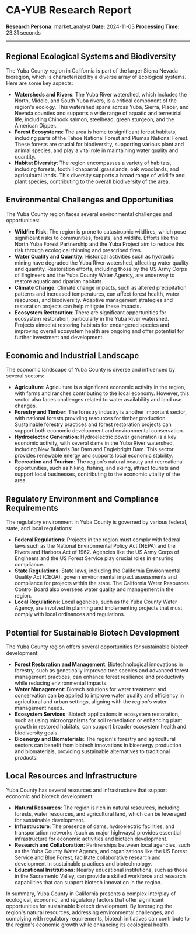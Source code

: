# CA-YUB Research Report

**Research Persona:** market_analyst
**Date:** 2024-11-03
**Processing Time:** 23.31 seconds

---

## Regional Ecological Systems and Biodiversity

The Yuba County region in California is part of the larger Sierra Nevada bioregion, which is characterized by a diverse array of ecological systems. Here are some key aspects:

- **Watersheds and Rivers**: The Yuba River watershed, which includes the North, Middle, and South Yuba rivers, is a critical component of the region's ecology. This watershed spans across Yuba, Sierra, Placer, and Nevada counties and supports a wide range of aquatic and terrestrial life, including Chinook salmon, steelhead, green sturgeon, and the American Dipper.
- **Forest Ecosystems**: The area is home to significant forest habitats, including parts of the Tahoe National Forest and Plumas National Forest. These forests are crucial for biodiversity, supporting various plant and animal species, and play a vital role in maintaining water quality and quantity.
- **Habitat Diversity**: The region encompasses a variety of habitats, including forests, foothill chaparral, grasslands, oak woodlands, and agricultural lands. This diversity supports a broad range of wildlife and plant species, contributing to the overall biodiversity of the area.

## Environmental Challenges and Opportunities

The Yuba County region faces several environmental challenges and opportunities:

- **Wildfire Risk**: The region is prone to catastrophic wildfires, which pose significant risks to communities, forests, and wildlife. Efforts like the North Yuba Forest Partnership and the Yuba Project aim to reduce this risk through ecological thinning and prescribed fires.
- **Water Quality and Quantity**: Historical activities such as hydraulic mining have degraded the Yuba River watershed, affecting water quality and quantity. Restoration efforts, including those by the US Army Corps of Engineers and the Yuba County Water Agency, are underway to restore aquatic and riparian habitats.
- **Climate Change**: Climate change impacts, such as altered precipitation patterns and increased temperatures, can affect forest health, water resources, and biodiversity. Adaptive management strategies and restoration projects can help mitigate these impacts.
- **Ecosystem Restoration**: There are significant opportunities for ecosystem restoration, particularly in the Yuba River watershed. Projects aimed at restoring habitats for endangered species and improving overall ecosystem health are ongoing and offer potential for further investment and development.

## Economic and Industrial Landscape

The economic landscape of Yuba County is diverse and influenced by several sectors:

- **Agriculture**: Agriculture is a significant economic activity in the region, with farms and ranches contributing to the local economy. However, this sector also faces challenges related to water availability and land use changes.
- **Forestry and Timber**: The forestry industry is another important sector, with national forests providing resources for timber production. Sustainable forestry practices and forest restoration projects can support both economic development and environmental conservation.
- **Hydroelectric Generation**: Hydroelectric power generation is a key economic activity, with several dams in the Yuba River watershed, including New Bullards Bar Dam and Englebright Dam. This sector provides renewable energy and supports local economic stability.
- **Recreation and Tourism**: The region's natural beauty and recreational opportunities, such as hiking, fishing, and skiing, attract tourists and support local businesses, contributing to the economic vitality of the area.

## Regulatory Environment and Compliance Requirements

The regulatory environment in Yuba County is governed by various federal, state, and local regulations:

- **Federal Regulations**: Projects in the region must comply with federal laws such as the National Environmental Policy Act (NEPA) and the Rivers and Harbors Act of 1962. Agencies like the US Army Corps of Engineers and the US Forest Service play crucial roles in ensuring compliance.
- **State Regulations**: State laws, including the California Environmental Quality Act (CEQA), govern environmental impact assessments and compliance for projects within the state. The California Water Resources Control Board also oversees water quality and management in the region.
- **Local Regulations**: Local agencies, such as the Yuba County Water Agency, are involved in planning and implementing projects that must comply with local ordinances and regulations.

## Potential for Sustainable Biotech Development

The Yuba County region offers several opportunities for sustainable biotech development:

- **Forest Restoration and Management**: Biotechnological innovations in forestry, such as genetically improved tree species and advanced forest management practices, can enhance forest resilience and productivity while reducing environmental impacts.
- **Water Management**: Biotech solutions for water treatment and conservation can be applied to improve water quality and efficiency in agricultural and urban settings, aligning with the region's water management needs.
- **Ecosystem Services**: Biotech applications in ecosystem restoration, such as using microorganisms for soil remediation or enhancing plant growth in restored habitats, can support broader ecosystem health and biodiversity goals.
- **Bioenergy and Biomaterials**: The region's forestry and agricultural sectors can benefit from biotech innovations in bioenergy production and biomaterials, providing sustainable alternatives to traditional products.

## Local Resources and Infrastructure

Yuba County has several resources and infrastructure that support economic and biotech development:

- **Natural Resources**: The region is rich in natural resources, including forests, water resources, and agricultural land, which can be leveraged for sustainable development.
- **Infrastructure**: The presence of dams, hydroelectric facilities, and transportation networks (such as major highways) provides essential infrastructure for economic activities and biotech development.
- **Research and Collaboration**: Partnerships between local agencies, such as the Yuba County Water Agency, and organizations like the US Forest Service and Blue Forest, facilitate collaborative research and development in sustainable practices and biotechnology.
- **Educational Institutions**: Nearby educational institutions, such as those in the Sacramento Valley, can provide a skilled workforce and research capabilities that can support biotech innovation in the region.

In summary, Yuba County in California presents a complex interplay of ecological, economic, and regulatory factors that offer significant opportunities for sustainable biotech development. By leveraging the region's natural resources, addressing environmental challenges, and complying with regulatory requirements, biotech initiatives can contribute to the region's economic growth while enhancing its ecological health.